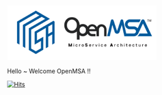 
<img src="image/Open_MSA_logo.svg" width="350px" title="OpenMSA" alt="OpenMSA"></img><br/>

Hello ~
Welcome OpenMSA !!

[![Hits](https://hits.seeyoufarm.com/api/count/incr/badge.svg?url=https%3A%2F%2Fgithub.com%2FOpen-MSA&count_bg=%2379C83D&title_bg=%23555555&icon=&icon_color=%23E7E7E7&title=hits&edge_flat=false)](https://hits.seeyoufarm.com)
